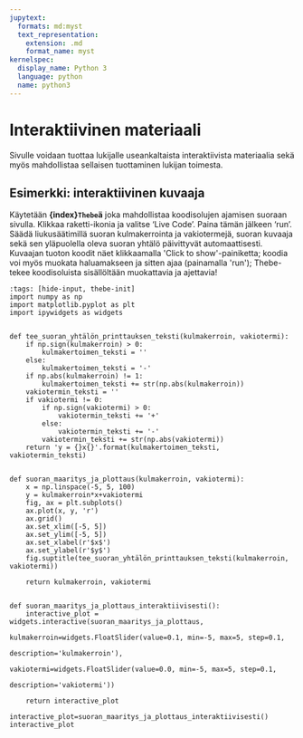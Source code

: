 ```yaml
---
jupytext:
  formats: md:myst
  text_representation:
    extension: .md
    format_name: myst
kernelspec:
  display_name: Python 3
  language: python
  name: python3
---
```


# Interaktiivinen materiaali

Sivulle voidaan tuottaa lukijalle useankaltaista interaktiivista materiaalia sekä myös mahdollistaa sellaisen tuottaminen lukijan toimesta.

## Esimerkki: interaktiivinen kuvaaja

Käytetään **{index}`Thebe`ä** joka mahdollistaa koodisolujen ajamisen suoraan sivulla. Klikkaa raketti-ikonia ja valitse ‘Live Code’. Paina tämän jälkeen ‘run’. 
Säädä liukusäätimillä suoran kulmakerrointa ja vakiotermejä, suoran kuvaaja sekä sen yläpuolella oleva suoran yhtälö päivittyvät automaattisesti.
Kuvaajan tuoton koodit näet klikkaamalla 'Click to show'-painiketta; koodia voi myös muokata haluamakseen ja sitten ajaa (painamalla 'run'); Thebe-tekee
koodisoluista sisällöltään muokattavia ja ajettavia!

```{code-cell} ipython3
:tags: [hide-input, thebe-init]
import numpy as np
import matplotlib.pyplot as plt
import ipywidgets as widgets


def tee_suoran_yhtälön_printtauksen_teksti(kulmakerroin, vakiotermi):
    if np.sign(kulmakerroin) > 0:
        kulmakertoimen_teksti = ''
    else:
        kulmakertoimen_teksti = '-'
    if np.abs(kulmakerroin) != 1:
        kulmakertoimen_teksti += str(np.abs(kulmakerroin))
    vakiotermin_teksti = ''
    if vakiotermi != 0:
        if np.sign(vakiotermi) > 0:
            vakiotermin_teksti += '+'
        else:
            vakiotermin_teksti += '-'
        vakiotermin_teksti += str(np.abs(vakiotermi))
    return 'y = {}x{}'.format(kulmakertoimen_teksti, vakiotermin_teksti)


def suoran_maaritys_ja_plottaus(kulmakerroin, vakiotermi):
    x = np.linspace(-5, 5, 100)
    y = kulmakerroin*x+vakiotermi
    fig, ax = plt.subplots()
    ax.plot(x, y, 'r')
    ax.grid()
    ax.set_xlim([-5, 5])
    ax.set_ylim([-5, 5])
    ax.set_xlabel(r'$x$')
    ax.set_ylabel(r'$y$')
    fig.suptitle(tee_suoran_yhtälön_printtauksen_teksti(kulmakerroin, vakiotermi))
    
    return kulmakerroin, vakiotermi


def suoran_maaritys_ja_plottaus_interaktiivisesti():
    interactive_plot = widgets.interactive(suoran_maaritys_ja_plottaus,
                                           kulmakerroin=widgets.FloatSlider(value=0.1, min=-5, max=5, step=0.1,
                                                                              description='kulmakerroin'),
                                           vakiotermi=widgets.FloatSlider(value=0.0, min=-5, max=5, step=0.1,
                                                                              description='vakiotermi'))
                                          
    return interactive_plot
```

```{code-cell} ipython3
interactive_plot=suoran_maaritys_ja_plottaus_interaktiivisesti()
interactive_plot
```
